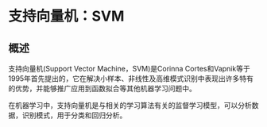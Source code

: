 # 支持向量机：SVM
## 概述
支持向量机(Support Vector Machine，SVM)是Corinna Cortes和Vapnik等于1995年首先提出的，它在解决小样本、非线性及高维模式识别中表现出许多特有的优势，并能够推广应用到函数拟合等其他机器学习问题中。

在机器学习中，支持向量机是与相关的学习算法有关的监督学习模型，可以分析数据，识别模式，用于分类和回归分析。